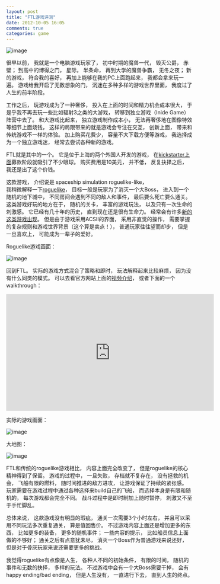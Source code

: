 ```yaml
---
layout: post
title: "FTL游戏评测"
date: 2012-10-05 16:05
comments: true
categories: game
---
```


![image](http://i.imgur.com/bkIoK.jpg)

很早以前， 我就是一个电脑游戏玩家了， 初中时期的魔兽一代， 毁灭公爵， 赤壁； 到高中的博得之门， 星际， 半条命， 再到大学的魔兽争霸， 无冬之夜；
新的游戏， 符合我的喜好， 再加上能够在我的PC上面跑起来， 我都会拿来玩一遍。
游戏给我开启了无数想象的门， 沉迷在多种多样的游戏世界里面， 我度过了人生的前半阶段。

工作之后， 玩游戏成为了一种奢侈， 投入在上面的时间和精力机会成本很大，
于是乎我不再去玩一些比如辐射3之类的大游戏， 转移到独立游戏（Inide Game）阵营中去了。
和大游戏比起来， 独立游戏制作成本小， 无法再奢侈地在图像特效等细节上面烧钱， 这样的局限带来的就是游戏会专注在交互， 创新上面， 
带来和传统游戏不一样的体验。 加上购买花费少， 容量不大下载方便等游戏， 我选择成为一个独立游戏迷， 经常去尝试各种新的游戏。

FTL就是其中的一个。 它是位于上海的两个外国人开发的游戏， 在[kickstarter上面](http://www.kickstarter.com/projects/64409699/ftl-faster-than-light)募款阶段就吸引了不少眼球。 
购买费用是10美元， 并不低， 反复抉择之后， 我还是出了这个价钱。

这款游戏， 介绍说是 spaceship simulation roguelike-like，  
我稍微解释一下[roguelike](http://en.wikipedia.org/wiki/Roguelike)， 
目标一般是玩家为了消灭一个大Boss， 进入到一个随机的地下城中， 不同房间会遇到不同的敌人和事件， 最后要么死亡要么通关。
这类游戏好玩的地方在于， 随机的关卡， 丰富的游戏玩法， 以及只有一次生命的刺激感。 
它已经有几十年的历史， 直到现在还是很有生命力。 经常会有许多[新的这类游戏出现](http://en.wikipedia.org/wiki/Roguelike)。
但是由于游戏采用ACSII的界面， 采用非直觉的操作， 需要掌握的复杂规则和游戏世界背景（这个算是卖点！）， 
普通玩家往往望而却步， 但是一旦喜欢上， 可能成为一辈子的爱好。

Roguelike游戏画面：

![image](http://3.bp.blogspot.com/-Bw7ZYDVQF1k/UFyh6sIwASI/AAAAAAAAAcM/T5uf_lcfuGY/s1600/doomrl.gif)

回到FTL。 实际的游戏方式混合了策略和即时， 玩法解释起来比较麻烦， 因为没有什么同类的模式。 可以去看官方网站上面的[视频介绍](http://www.ftlgame.com/)， 或者下面的一个walkthrough：

<iframe width="560" height="315" src="http://www.youtube.com/embed/nSvxjNvPYBw" frameborder="0" allowfullscreen></iframe>

实际的游戏画面：

![image](http://i.imgur.com/pcy5f.png)

大地图：

![image](http://i.imgur.com/WfZrb.png)

FTL和传统的roguelike游戏相比， 内容上面完全改变了， 但是roguelike的核心精神得到了保留。
游戏的过程中， 一旦失败， 存档就不复存在， 没有拯救的机会，
飞船有限的燃料， 随时间推进的敌方进攻， 让游戏保证了持续的紧张感。
玩家需要在游戏过程中通过各种选择来build自己的飞船， 而选择本身是有限和随机的， 每次游戏都会完全不同。
战斗过程中是即时制加上随时暂停， 刺激又不至于手忙脚乱。

总体来说， 这款游戏没有明显的瑕疵， 通关一次需要3个小时左右， 并且可以采用不同玩法多次重复通关， 算是值回售价。
不过游戏内容上面还是增加更多的东西， 比如更多的装备， 更多的随机事件； 一些内容的提示， 比如船员信息上面做的不够好； 
通关之后有点意犹未尽， 消灭一个Boss作为普通游戏来说还好， 但是对于骨灰玩家来说还需要更多的挑战。

我觉得roguelike有点像是人生， 各种人不同的初始条件， 有限的时间， 随机的事件和无数的抉择， 多样的玩法。 
不过游戏中会有一个大Boss需要干掉， 会有happy ending/bad ending， 但是人生没有， 一直进行下去， 直到人生的终点。
